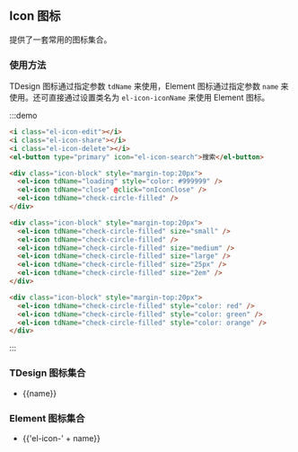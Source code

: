 ## Icon 图标

提供了一套常用的图标集合。

### 使用方法

TDesign 图标通过指定参数 `tdName` 来使用，Element 图标通过指定参数 `name` 来使用。还可直接通过设置类名为 `el-icon-iconName` 来使用 Element 图标。

:::demo

```html
<i class="el-icon-edit"></i>
<i class="el-icon-share"></i>
<i class="el-icon-delete"></i>
<el-button type="primary" icon="el-icon-search">搜索</el-button>

<div class="icon-block" style="margin-top:20px">
  <el-icon tdName="loading" style="color: #999999" />
  <el-icon tdName="close" @click="onIconClose" />
  <el-icon tdName="check-circle-filled" />
</div>

<div class="icon-block" style="margin-top:20px">
  <el-icon tdName="check-circle-filled" size="small" />
  <el-icon tdName="check-circle-filled" />
  <el-icon tdName="check-circle-filled" size="medium" />
  <el-icon tdName="check-circle-filled" size="large" />
  <el-icon tdName="check-circle-filled" size="25px" />
  <el-icon tdName="check-circle-filled" size="2em" />
</div>

<div class="icon-block" style="margin-top:20px">
  <el-icon tdName="check-circle-filled" style="color: red" />
  <el-icon tdName="check-circle-filled" style="color: green" />
  <el-icon tdName="check-circle-filled" style="color: orange" />
</div>
```

:::

### TDesign 图标集合

<ul class="icon-list td-icon">
  <li v-for="name in $tdIcon" :key="name">
    <span class="tdDemo">
      <el-icon :tdName="name"/>
      <span class="icon-name">{{name}}</span>
    </span>
  </li>
</ul>

### Element 图标集合

<ul class="icon-list">
  <li v-for="name in $icon" :key="name">
    <span>
      <i :class="'el-icon-' + name"></i>
      <span class="icon-name">{{'el-icon-' + name}}</span>
    </span>
  </li>
</ul>
